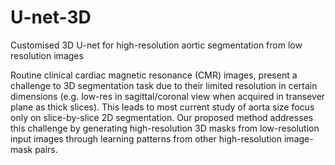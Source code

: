 # U-net-3D
Customised 3D U-net for high-resolution aortic segmentation from low resolution images

Routine clinical cardiac magnetic resonance (CMR) images, present a challenge to 3D segmentation task due to their limited resolution in certain dimensions (e.g. low-res in sagittal/coronal view when acquired in transever plane as thick slices).
This leads to most current study of aorta size focus only on slice-by-slice 2D segmentation. 
Our proposed method addresses this challenge by generating high-resolution 3D masks from low-resolution input images through learning patterns from other high-resolution image-mask pairs.
